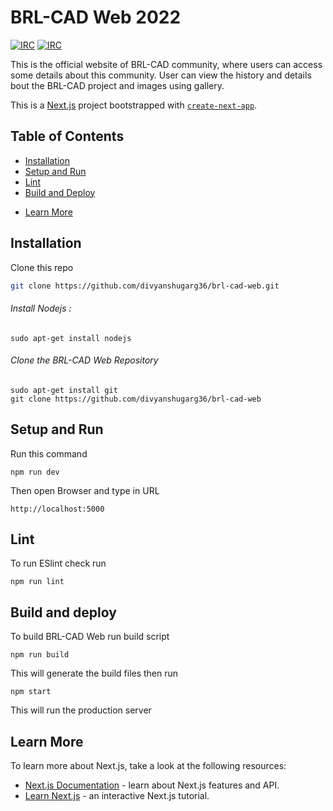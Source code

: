 # BRL-CAD Web 2022

[![IRC](https://img.shields.io/badge/chat-on%20irc%20channel-green.svg)](http://webchat.freenode.net/?channels=#brlcad)
[![IRC](https://img.shields.io/badge/join-mailing%20list-green.svg)](https://lists.sourceforge.net/lists/listinfo/brlcad-devel)

This is the official website of BRL-CAD community, where users can access some details about this community. User can view the history and details bout the BRL-CAD project and images using gallery.

This is a [Next.js](https://nextjs.org/) project bootstrapped with [`create-next-app`](https://github.com/vercel/next.js/tree/canary/packages/create-next-app).

## Table of Contents

- [Installation](#installation)
- [Setup and Run](#setup-and-run)
- [Lint](#lint)
- [Build and Deploy](#build-and-deploy)
<!-- - [Contribution](#contribution) -->
- [Learn More](#learn-more)

## Installation

Clone this repo

```sh
git clone https://github.com/divyanshugarg36/brl-cad-web.git
```

###### Install Nodejs :
```
sudo apt-get install nodejs
```
###### Clone the BRL-CAD Web Repository
```
sudo apt-get install git
git clone https://github.com/divyanshugarg36/brl-cad-web
```

## Setup and Run
Run this command
```
npm run dev
```

Then open Browser and type in URL
```
http://localhost:5000
```

## Lint
To run ESlint check run 
```
npm run lint 
```

## Build and deploy
To build BRL-CAD Web run build script 
```
npm run build
```
This will generate the build files then run
```
npm start
```
This will run the production server

<!-- ## Contribution
Please see [CONTRIBUTION.md](CONTRIBUTING.md) -->

## Learn More

To learn more about Next.js, take a look at the following resources:
- [Next.js Documentation](https://nextjs.org/docs) - learn about Next.js features and API.
- [Learn Next.js](https://nextjs.org/learn) - an interactive Next.js tutorial.
